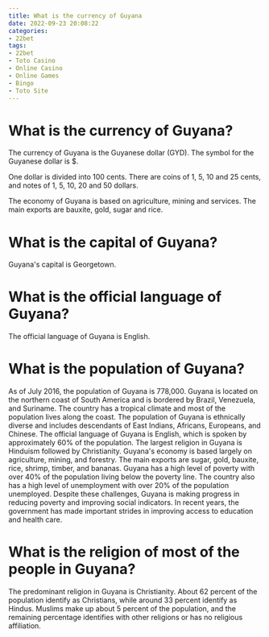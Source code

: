 ```yaml
---
title: What is the currency of Guyana
date: 2022-09-23 20:08:22
categories:
- 22bet
tags:
- 22bet
- Toto Casino
- Online Casino
- Online Games
- Bingo
- Toto Site
---
```



#  What is the currency of Guyana?

The currency of Guyana is the Guyanese dollar (GYD). The symbol for the Guyanese dollar is $. 

One dollar is divided into 100 cents. There are coins of 1, 5, 10 and 25 cents, and notes of 1, 5, 10, 20 and 50 dollars. 

The economy of Guyana is based on agriculture, mining and services. The main exports are bauxite, gold, sugar and rice.

#  What is the capital of Guyana?

Guyana's capital is Georgetown.

#  What is the official language of Guyana?

The official language of Guyana is English.

#  What is the population of Guyana?
As of July 2016, the population of Guyana is 778,000. 
Guyana is located on the northern coast of South America and is bordered by Brazil, Venezuela, and Suriname. The country has a tropical climate and most of the population lives along the coast. 
The population of Guyana is ethnically diverse and includes descendants of East Indians, Africans, Europeans, and Chinese. The official language of Guyana is English, which is spoken by approximately 60% of the population. The largest religion in Guyana is Hinduism followed by Christianity. 
Guyana's economy is based largely on agriculture, mining, and forestry. The main exports are sugar, gold, bauxite, rice, shrimp, timber, and bananas. 
Guyana has a high level of poverty with over 40% of the population living below the poverty line. The country also has a high level of unemployment with over 20% of the population unemployed. 
Despite these challenges, Guyana is making progress in reducing poverty and improving social indicators. In recent years, the government has made important strides in improving access to education and health care.

#  What is the religion of most of the people in Guyana?

The predominant religion in Guyana is Christianity. About 62 percent of the population identify as Christians, while around 33 percent identify as Hindus. Muslims make up about 5 percent of the population, and the remaining percentage identifies with other religions or has no religious affiliation.
